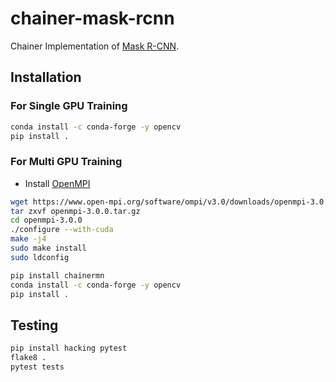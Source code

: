 # chainer-mask-rcnn

Chainer Implementation of [Mask R-CNN](https://arxiv.org/abs/1703.06870).


## Installation


### For Single GPU Training

```bash
conda install -c conda-forge -y opencv
pip install .
```


### For Multi GPU Training

- Install [OpenMPI](https://www.open-mpi.org/software/ompi/v3.0/)

```bash
wget https://www.open-mpi.org/software/ompi/v3.0/downloads/openmpi-3.0.0.tar.gz
tar zxvf openmpi-3.0.0.tar.gz
cd openmpi-3.0.0
./configure --with-cuda
make -j4
sudo make install
sudo ldconfig

pip install chainermn
conda install -c conda-forge -y opencv
pip install .
```


## Testing

```bash
pip install hacking pytest
flake8 .
pytest tests
```
